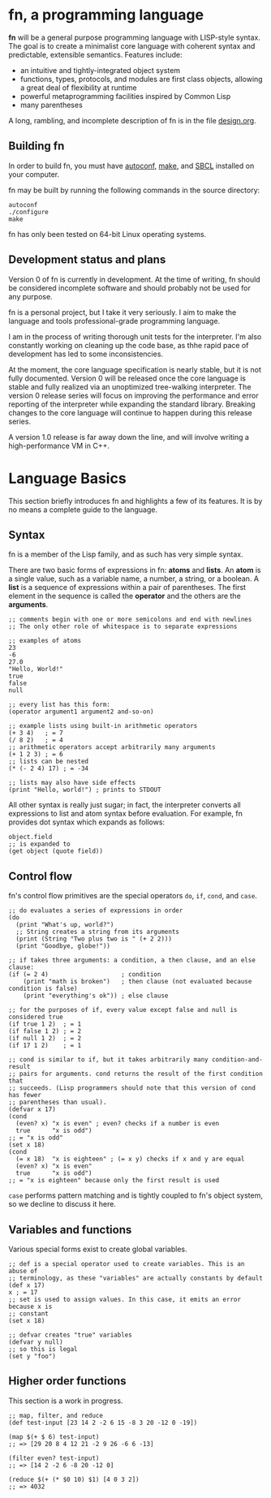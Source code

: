 # fn, a programming language

**fn** will be a general purpose programming language with LISP-style syntax. The goal is to create
a minimalist core language with coherent syntax and predictable, extensible semantics. Features
include:

- an intuitive and tightly-integrated object system
- functions, types, protocols, and modules are first class objects, allowing a great deal of
  flexibility at runtime
- powerful metaprogramming facilities inspired by Common Lisp
- many parentheses

A long, rambling, and incomplete description of fn is in the file [design.org](./design.org).


## Building fn

In order to build fn, you must have [autoconf](www.gnu.org/software/autoconf/),
[make](www.gnu.org/software/make/), and [SBCL](sbcl.org/) installed on your computer.

fn may be built by running the following commands in the source directory:

```
autoconf
./configure
make
```

fn has only been tested on 64-bit Linux operating systems.


## Development status and plans

Version 0 of fn is currently in development. At the time of writing, fn should be considered
incomplete software and should probably not be used for any purpose.

fn is a personal project, but I take it very seriously. I aim to make the language and tools
professional-grade programming language.

I am in the process of writing thorough unit tests for the interpreter. I'm also constantly working
on cleaning up the code base, as thhe rapid pace of development has led to some inconsistencies.

At the moment, the core language specification is nearly stable, but it is not fully documented.
Version 0 will be released once the core language is stable and fully realized via an unoptimized
tree-walking interpreter. The version 0 release series will focus on improving the performance and
error reporting of the interpreter while expanding the standard library. Breaking changes to the
core language will continue to happen during this release series.

A version 1.0 release is far away down the line, and will involve writing a high-performance VM in
C++.


# Language Basics

This section briefly introduces fn and highlights a few of its features. It is by no means a
complete guide to the language.

## Syntax

fn is a member of the Lisp family, and as such has very simple syntax.

There are two basic forms of expressions in fn: **atoms** and **lists**. An **atom** is a single
value, such as a variable name, a number, a string, or a boolean. A **list** is a sequence of
expressions within a pair of parentheses. The first element in the sequence is called the
**operator** and the others are the **arguments**.

```
;; comments begin with one or more semicolons and end with newlines
;; The only other role of whitespace is to separate expressions

;; examples of atoms
23
-6
27.0
"Hello, World!"
true
false
null

;; every list has this form:
(operator argument1 argument2 and-so-on)

;; example lists using built-in arithmetic operators
(+ 3 4)   ; = 7
(/ 8 2)   ; = 4
;; arithmetic operators accept arbitrarily many arguments
(+ 1 2 3) ; = 6
;; lists can be nested
(* (- 2 4) 17) ; = -34

;; lists may also have side effects
(print "Hello, world!") ; prints to STDOUT
```

All other syntax is really just sugar; in fact, the interpreter converts all expressions to list
and atom syntax before evaluation. For example, fn provides dot syntax which expands as follows:

```
object.field
;; is expanded to
(get object (quote field))
```


## Control flow

fn's control flow primitives are the special operators `do`, `if`, `cond`, and `case`.

```
;; do evaluates a series of expressions in order
(do
  (print "What's up, world?")
  ;; String creates a string from its arguments
  (print (String "Two plus two is " (+ 2 2)))
  (print "Goodbye, globe!"))

;; if takes three arguments: a condition, a then clause, and an else clause:
(if (= 2 4)                    ; condition
    (print "math is broken")   ; then clause (not evaluated because condition is false)
    (print "everything's ok")) ; else clause
    
;; for the purposes of if, every value except false and null is considered true
(if true 1 2)  ; = 1
(if false 1 2) ; = 2
(if null 1 2)  ; = 2
(if 17 1 2)    ; = 1

;; cond is similar to if, but it takes arbitrarily many condition-and-result 
;; pairs for arguments. cond returns the result of the first condition that 
;; succeeds. (Lisp programmers should note that this version of cond has fewer
;; parentheses than usual).
(defvar x 17)
(cond
  (even? x) "x is even" ; even? checks if a number is even
  true      "x is odd")
;; = "x is odd"
(set x 18)
(cond
  (= x 18)  "x is eighteen" ; (= x y) checks if x and y are equal
  (even? x) "x is even"
  true      "x is odd")
;; = "x is eighteen" because only the first result is used
```

`case` performs pattern matching and is tightly coupled to fn's object system, so we decline to
discuss it here.

## Variables and functions

Various special forms exist to create global variables.

```
;; def is a special operator used to create variables. This is an abuse of 
;; terminology, as these "variables" are actually constants by default
(def x 17)
x ; = 17
;; set is used to assign values. In this case, it emits an error because x is 
;; constant
(set x 18)

;; defvar creates "true" variables
(defvar y null)
;; so this is legal
(set y "foo")
```

## Higher order functions

This section is a work in progress.

```
;; map, filter, and reduce
(def test-input [23 14 2 -2 6 15 -8 3 20 -12 0 -19])

(map $(+ $ 6) test-input)
;; => [29 20 8 4 12 21 -2 9 26 -6 6 -13]

(filter even? test-input)
;; => [14 2 -2 6 -8 20 -12 0]

(reduce $(+ (* $0 10) $1) [4 0 3 2])
;; => 4032
```
